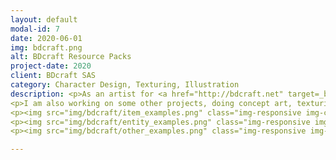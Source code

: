 ```yaml
---
layout: default
modal-id: 7
date: 2020-06-01
img: bdcraft.png
alt: BDcraft Resource Packs
project-date: 2020
client: BDcraft SAS
category: Character Design, Texturing, Illustration
description: <p>As an artist for <a href="http://bdcraft.net" target=_blank>BDcraft</a>, I spend a majority of my time creating assets for Minecraft resource packs. I created almost all the items and many of the entities for GrungeBDcraft, as well as updates to our other packs, PureBDcraft and VanillaBDcraft.</p>
<p>I am also working on some other projects, doing concept art, texturing, and even a little bit of coding and UI (but unfortunately I can't talk about those yet or share images - sorry!).</p>
<p><img src="img/bdcraft/item_examples.png" class="img-responsive img-centered"></p>
<p><img src="img/bdcraft/entity_examples.png" class="img-responsive img-centered"></p>
<p><img src="img/bdcraft/other_examples.png" class="img-responsive img-centered"></p>

---
```

